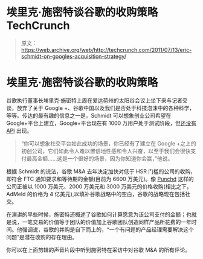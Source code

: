 # 埃里克·施密特谈谷歌的收购策略 TechCrunch

> 原文：<https://web.archive.org/web/http://techcrunch.com/2011/07/13/eric-schmidt-on-googles-acquisition-strategy/>

# 埃里克·施密特谈谷歌的收购策略

谷歌执行董事长埃里克·施密特上周在爱达荷州的太阳谷会议上坐下来与记者交谈，放弃了关于 Google +、谷歌中国以及我们是否处于科技泡沫中的各种科学，等等。传达的最有趣的信息之一是，Schmidt 可以想象创业公司希望在 Google+平台上建立，Google+平台现在有 1000 万用户处于测试阶段，但[还没有 API](https://web.archive.org/web/20230203042943/http://www.readwriteweb.com/hack/2011/06/google-plus-puts-out-a-call-for-developers.php) 出现。

> “你可以想象社交平台如此成功的场景，你已经有了建立在 Google +之上的初创公司，它们如此令人难以置信地性感和令人兴奋，以至于我们会很快支付最高金额……这是一个很好的场景，因为你知道你会赢，”他说。

根据 Schmidt 的说法，谷歌 M&A 去年决定加快对低于 HSR 门槛的公司的收购，即符合 FTC 通知要求和等待期的金额(目前为 6600 万美元)。像 [Punchd](https://web.archive.org/web/20230203042943/http://www.getpunchd.com/) 这样的公司正被以 1000 万美元、2000 万美元和 3000 万美元的价格收购(相比之下，AdMeld 的价格为 4 亿美元),以填补谷歌战略中的空白，谷歌的战略现在包括社交。

在演讲的早些时候，施密特还概述了谷歌如何计算愿意为该公司支付的金额；也就是说，一笔交易的价值等于团队的价值加上谷歌团队创造同样产品所花费的一年时间。他强调说，谷歌的并购是自下而上的，“一个有问题的产品经理需要解决这个问题”是潜在收购的存在理由。

你可以在上面剪辑的声音片段中听到施密特在采访中对谷歌 M&A 的所有评论。